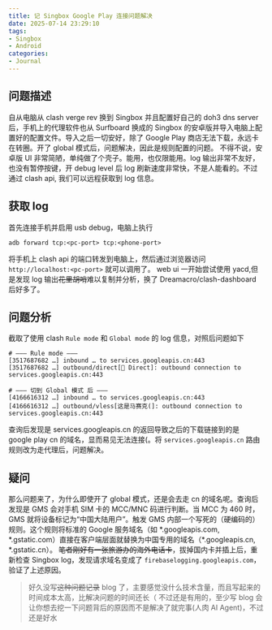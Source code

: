 ```yaml
---
title: 记 Singbox Google Play 连接问题解决
date: 2025-07-14 23:29:10
tags:
- Singbox
- Android
categories:
- Journal
---
```


## 问题描述

自从电脑从 clash verge rev 换到 Singbox 并且配置好自己的 doh3 dns server 后，手机上的代理软件也从 Surfboard 换成的 Singbox 的安卓版并导入电脑上配置好的配置文件。导入之后一切安好，除了 Google Play 商店无法下载，永远卡在转圈。开了 global 模式后，问题解决，因此是规则配置的问题。
不得不说，安卓版 UI 非常简陋，单纯做了个壳子。能用，也仅限能用。log 输出非常不友好，也没有暂停按键，开 debug level 后 log 刷新速度非常快，不是人能看的。不过通过 clash api, 我们可以远程获取到 log 信息。

## 获取 log

首先连接手机并启用 usb debug，电脑上执行

```shell
adb forward tcp:<pc-port> tcp:<phone-port>
```

将手机上 clash api 的端口转发到电脑上，然后通过浏览器访问 `http://localhost:<pc-port>` 就可以调用了。
web ui 一开始尝试使用 yacd,但是发现 log 输出~~花里胡哨~~难以复制并分析，换了 Dreamacro/clash-dashboard 后好多了。

## 问题分析

截取了使用 clash `Rule mode` 和 `Global mode` 的 log 信息，对照后问题如下

```text
# ——— Rule mode ———
[3517687682 …] inbound … to services.googleapis.cn:443
[3517687682 …] outbound/direct[🎯 Direct]: outbound connection to services.googleapis.cn:443

# ——— 切到 Global 模式 后 ———
[4166616312 …] inbound … to services.googleapis.cn:443
[4166616312 …] outbound/vless[这是马赛克(]: outbound connection to services.googleapis.cn:443
```

查询后发现是 services.googleapis.cn 的返回导致之后的下载链接到的是 google play cn 的域名，显而易见无法连接(。将 `services.googleapis.cn` 路由规则改为走代理后，问题解决。

## 疑问

那么问题来了，为什么即使开了 global 模式，还是会去走 cn 的域名呢。查询后发现是 GMS 会对手机 SIM 卡的 MCC/MNC 码进行判断。当 MCC 为 460 时，GMS 就将设备标记为“中国大陆用户”。触发 GMS 内部一个写死的（硬编码的）规则。这个规则将标准的 Google 服务域名（如 \*.googleapis.com, \*.gstatic.com）直接在客户端层面就替换为中国专用的域名（\*.googleapis.cn, \*.gstatic.cn）。
~~笔者刚好有一张旅游办的海外电话卡~~，拔掉国内卡并插上后，重新检查 Singbox log，发现请求域名变成了 `firebaselogging.googleapis.com`，验证了上述原因。

> 好久没写~~这种问题记录~~ blog 了，主要感觉没什么技术含量，而且写起来的时间成本太高，比解决问题的时间还长（
> 不过还是有用的，至少写 blog 会让你想去挖一下问题背后的原因而不是解决了就完事(人肉 AI Agent)，不过还是好水
